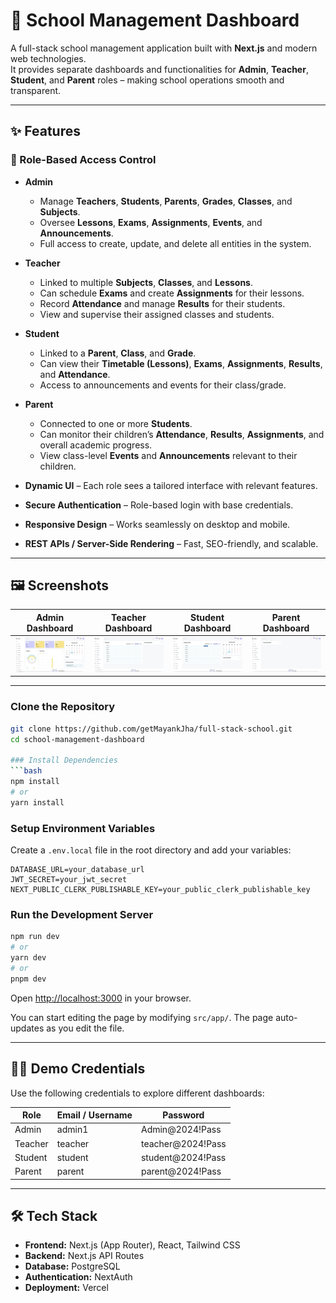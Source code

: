 # 🏫 School Management Dashboard  

A full-stack school management application built with **Next.js** and modern web technologies.  
It provides separate dashboards and functionalities for **Admin**, **Teacher**, **Student**, and **Parent** roles – making school operations smooth and transparent.

---

## ✨ Features

### 🔑 Role-Based Access Control  

- **Admin**  
  - Manage **Teachers**, **Students**, **Parents**, **Grades**, **Classes**, and **Subjects**.  
  - Oversee **Lessons**, **Exams**, **Assignments**, **Events**, and **Announcements**.  
  - Full access to create, update, and delete all entities in the system.

- **Teacher**  
  - Linked to multiple **Subjects**, **Classes**, and **Lessons**.  
  - Can schedule **Exams** and create **Assignments** for their lessons.  
  - Record **Attendance** and manage **Results** for their students.  
  - View and supervise their assigned classes and students.

- **Student**  
  - Linked to a **Parent**, **Class**, and **Grade**.  
  - Can view their **Timetable (Lessons)**, **Exams**, **Assignments**, **Results**, and **Attendance**.  
  - Access to announcements and events for their class/grade.  

- **Parent**  
  - Connected to one or more **Students**.  
  - Can monitor their children’s **Attendance**, **Results**, **Assignments**, and overall academic progress.  
  - View class-level **Events** and **Announcements** relevant to their children.



- **Dynamic UI** – Each role sees a tailored interface with relevant features.  
- **Secure Authentication** – Role-based login with base credentials.  
- **Responsive Design** – Works seamlessly on desktop and mobile.  
- **REST APIs / Server-Side Rendering** – Fast, SEO-friendly, and scalable.

---

## 🖼️ Screenshots  

| Admin Dashboard | Teacher Dashboard | Student Dashboard | Parent Dashboard |
|-----------------|-------------------|-------------------|------------------|
| ![Admin UI](./public/AdminDashboard.png) | ![Teacher UI](./public/TeacherDashboard.png) | ![Student UI](./public/StudentDashboard.png) | ![Parent UI](./public/ParentDashboard.png) |



---



### Clone the Repository
```bash
git clone https://github.com/getMayankJha/full-stack-school.git
cd school-management-dashboard

### Install Dependencies  
```bash
npm install
# or
yarn install
```

### Setup Environment Variables  

Create a `.env.local` file in the root directory and add your variables:  

```env
DATABASE_URL=your_database_url
JWT_SECRET=your_jwt_secret
NEXT_PUBLIC_CLERK_PUBLISHABLE_KEY=your_public_clerk_publishable_key
```

### Run the Development Server  
```bash
npm run dev
# or
yarn dev
# or
pnpm dev
```

Open [http://localhost:3000](http://localhost:3000) in your browser.

You can start editing the page by modifying `src/app/`. The page auto-updates as you edit the file.

---

## 🧑‍💻 Demo Credentials  

Use the following credentials to explore different dashboards:

| Role   | Email / Username|     Password      |
|--------|-----------------|-------------------|
| Admin  | admin1          | Admin@2024!Pass   |
| Teacher| teacher         | teacher@2024!Pass |
| Student| student         | student@2024!Pass |
| Parent | parent          | parent@2024!Pass  |


---

## 🛠️ Tech Stack  

- **Frontend:** Next.js (App Router), React, Tailwind CSS  
- **Backend:** Next.js API Routes   
- **Database:** PostgreSQL
- **Authentication:** NextAuth  
- **Deployment:** Vercel 
